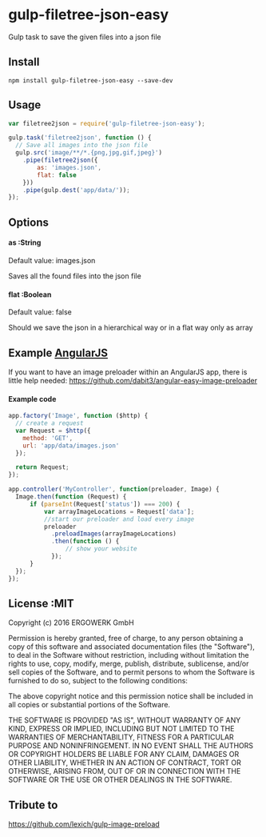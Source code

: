 gulp-filetree-json-easy
==================

Gulp task to save the given files into a json file

## Install

```
npm install gulp-filetree-json-easy --save-dev
```

## Usage
```javascript
var filetree2json = require('gulp-filetree-json-easy');

gulp.task('filetree2json', function () {
  // Save all images into the json file
  gulp.src('image/**/*.{png,jpg,gif,jpeg}')
    .pipe(filetree2json({
        as: 'images.json',
        flat: false
    }))
    .pipe(gulp.dest('app/data/'));
});
```

## Options

#### as :String
Default value: images.json

Saves all the found files into the json file

#### flat :Boolean
Default value: false

Should we save the json in a hierarchical way or in a flat way only as array

## Example [AngularJS](https://github.com/angular/angular.js)

If you want to have an image preloader within an AngularJS app, there is little help needed:
https://github.com/dabit3/angular-easy-image-preloader

#### Example code

```javascript
app.factory('Image', function ($http) {
  // create a request
  var Request = $http({
    method: 'GET',
    url: 'app/data/images.json'
  });

  return Request;
});

app.controller('MyController', function(preloader, Image) {
  Image.then(function (Request) {
      if (parseInt(Request['status']) === 200) {
          var arrayImageLocations = Request['data'];
          //start our preloader and load every image
          preloader
            .preloadImages(arrayImageLocations)
            .then(function () {
                // show your website
            });
      }
  });
});
```

## License :MIT

Copyright (c) 2016 ERGOWERK GmbH

Permission is hereby granted, free of charge, to any person obtaining a copy
of this software and associated documentation files (the "Software"), to deal
in the Software without restriction, including without limitation the rights
to use, copy, modify, merge, publish, distribute, sublicense, and/or sell
copies of the Software, and to permit persons to whom the Software is
furnished to do so, subject to the following conditions:

The above copyright notice and this permission notice shall be included in all
copies or substantial portions of the Software.

THE SOFTWARE IS PROVIDED "AS IS", WITHOUT WARRANTY OF ANY KIND, EXPRESS OR
IMPLIED, INCLUDING BUT NOT LIMITED TO THE WARRANTIES OF MERCHANTABILITY,
FITNESS FOR A PARTICULAR PURPOSE AND NONINFRINGEMENT. IN NO EVENT SHALL THE
AUTHORS OR COPYRIGHT HOLDERS BE LIABLE FOR ANY CLAIM, DAMAGES OR OTHER
LIABILITY, WHETHER IN AN ACTION OF CONTRACT, TORT OR OTHERWISE, ARISING FROM,
OUT OF OR IN CONNECTION WITH THE SOFTWARE OR THE USE OR OTHER DEALINGS IN THE
SOFTWARE.

## Tribute to

https://github.com/lexich/gulp-image-preload
